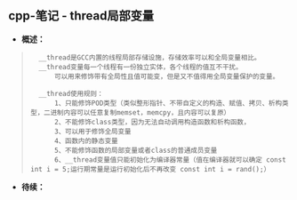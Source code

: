 ## cpp-笔记 - thread局部变量
- **概述：**
>       __thread是GCC内置的线程局部存储设施，存储效率可以和全局变量相比。
>       __thread变量每一个线程有一份独立实体，各个线程的值互不干扰。
>           可以用来修饰带有全局性且值可能变，但是又不值得用全局变量保护的变量。
>
>       __thread使用规则：
>           1、只能修饰POD类型（类似整形指针、不带自定义的构造、赋值、拷贝、析构类型，二进制内容可以任意复制memset，memcpy，且内容可以复原）
>           2、不能修饰class类型，因为无法自动调用构造函数和析构函数，
>           3、可以用于修饰全局变量
>           4、函数内的静态变量
>           5、不能修饰函数的局部变量或者class的普通成员变量
>           6、__thread变量值只能初始化为编译器常量（值在编译器就可以确定 const int i = 5;运行期常量是运行初始化后不再改变 const int i = rand();）
>
>
>
>
>
>
>
>
>
>
>

- **待续：**
>
>
>
>
>
>
>
>
>
>
>
>
>
>
>
>
>
>
>
>
>
